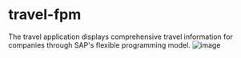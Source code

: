 # travel-fpm
The travel application displays comprehensive travel information for companies through SAP's flexible programming model.
![image](https://github.com/aalpkilic/travel-fpm/assets/140668696/ece10f01-c89e-42dc-a931-06b2dbff1ea1)
